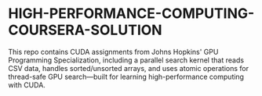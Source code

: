 # HIGH-PERFORMANCE-COMPUTING-COURSERA-SOLUTION
This repo contains CUDA assignments from Johns Hopkins' GPU Programming Specialization, including a parallel search kernel that reads CSV data, handles sorted/unsorted arrays, and uses atomic operations for thread-safe GPU search—built for learning high-performance computing with CUDA.
